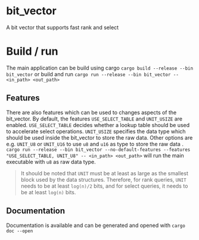 # bit_vector
A bit vector that supports fast rank and select

# Build / run

The main application can be build using cargo
`cargo build --release --bin bit_vector`
or build and run 
`cargo run --release --bin bit_vector -- <in_path> <out_path>`

## Features
There are also features which can be used to changes aspects of the bit_vector.
By default, the features `USE_SELECT_TABLE` and `UNIT_USIZE` are enabled.
`USE_SELECT_TABLE` decides whether a lookup table should be used to accelerate select operations.
`UNIT_USIZE` specifies the data type which should be used inside the bit_vector to store the raw data.
Other options are e.g. `UNIT_U8` or `UNIT_U16` to use `u8` and `u16` as type to store the raw data .
` cargo run --release --bin bit_vector --no-default-features --features "USE_SELECT_TABLE, UNIT_U8" -- <in_path> <out_path>`
will run the main executable with `u8` as raw data type.

> It should be noted that `UNIT` must be at least as large as the smallest block used by the data structures.
> Therefore, for rank queries, `UNIT` needs to be at least `log(n)/2` bits, and for select queries, it needs to be at least `log(n)` bits.

## Documentation
Documentation is available and can be generated and opened with
`cargo doc --open`